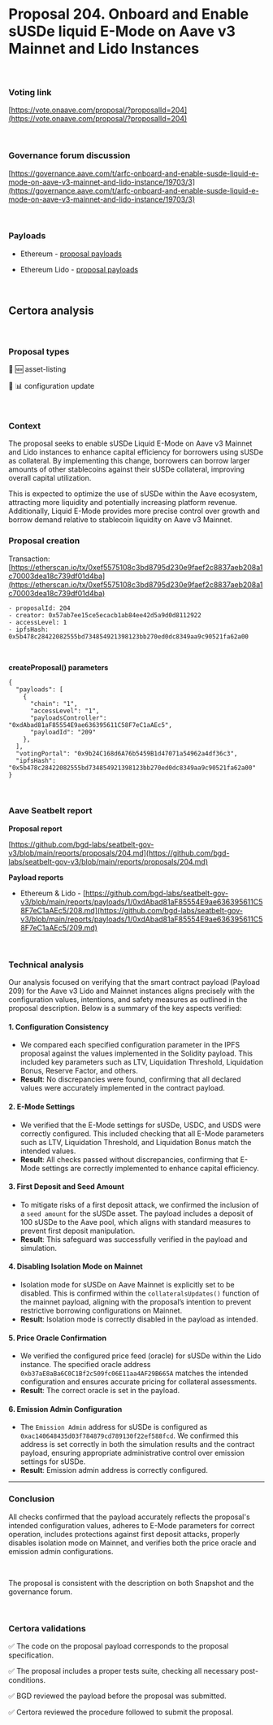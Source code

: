 # Proposal 204. Onboard and Enable sUSDe liquid E-Mode on Aave v3 Mainnet and Lido Instances


<br>

### Voting link

[https://vote.onaave.com/proposal/?proposalId=204](https://vote.onaave.com/proposal/?proposalId=204)

<br>

### Governance forum discussion

[https://governance.aave.com/t/arfc-onboard-and-enable-susde-liquid-e-mode-on-aave-v3-mainnet-and-lido-instance/19703/3](https://governance.aave.com/t/arfc-onboard-and-enable-susde-liquid-e-mode-on-aave-v3-mainnet-and-lido-instance/19703/3)

<br>

### Payloads

* Ethereum - [proposal payloads](https://etherscan.io/address/0x4C347475403fA6569421209E8Bef010180BA6C58#code)

* Ethereum Lido - [proposal payloads](https://etherscan.io/address/0x228297bb1a094362088646B45538C1fe80d94Fd3#code)

<br>

## Certora analysis

<br>

### Proposal types

:gem: :new: asset-listing

:wrench: :bar_chart: configuration update


<br>

### Context

The proposal seeks to enable sUSDe Liquid E-Mode on Aave v3 Mainnet and Lido instances to enhance capital efficiency for borrowers using sUSDe as collateral. By implementing this change, borrowers can borrow larger amounts of other stablecoins against their sUSDe collateral, improving overall capital utilization. 

This is expected to optimize the use of sUSDe within the Aave ecosystem, attracting more liquidity and potentially increasing platform revenue. Additionally, Liquid E-Mode provides more precise control over growth and borrow demand relative to stablecoin liquidity on Aave v3 Mainnet.
<br>

### Proposal creation

Transaction: [https://etherscan.io/tx/0xef5575108c3bd8795d230e9faef2c8837aeb208a1c70003dea18c739df01d4ba](https://etherscan.io/tx/0xef5575108c3bd8795d230e9faef2c8837aeb208a1c70003dea18c739df01d4ba)

```
- proposalId: 204
- creator: 0x57ab7ee15ce5ecacb1ab84ee42d5a9d0d8112922
- accessLevel: 1
- ipfsHash: 0x5b478c28422082555bd734854921398123bb270ed0dc8349aa9c90521fa62a00
```

<br>

**createProposal() parameters**

```
{
  "payloads": [ 
    { 
      "chain": "1", 
      "accessLevel": "1", 
      "payloadsController": "0xdAbad81aF85554E9ae636395611C58F7eC1aAEc5", 
      "payloadId": "209" 
    }, 
  ], 
  "votingPortal": "0x9b24C168d6A76b5459B1d47071a54962a4df36c3", 
  "ipfsHash": "0x5b478c28422082555bd734854921398123bb270ed0dc8349aa9c90521fa62a00" 
}
```

<br>

### Aave Seatbelt report

**Proposal report**

[https://github.com/bgd-labs/seatbelt-gov-v3/blob/main/reports/proposals/204.md](https://github.com/bgd-labs/seatbelt-gov-v3/blob/main/reports/proposals/204.md)

**Payload reports**

* Ethereum & Lido - [https://github.com/bgd-labs/seatbelt-gov-v3/blob/main/reports/payloads/1/0xdAbad81aF85554E9ae636395611C58F7eC1aAEc5/208.md](https://github.com/bgd-labs/seatbelt-gov-v3/blob/main/reports/payloads/1/0xdAbad81aF85554E9ae636395611C58F7eC1aAEc5/209.md)


<br>

### Technical analysis

Our analysis focused on verifying that the smart contract payload (Payload 209) for the Aave v3 Lido and Mainnet instances aligns precisely with the configuration values, intentions, and safety measures as outlined in the proposal description. Below is a summary of the key aspects verified:

#### 1. Configuration Consistency
- We compared each specified configuration parameter in the IPFS proposal against the values implemented in the Solidity payload. This included key parameters such as LTV, Liquidation Threshold, Liquidation Bonus, Reserve Factor, and others.
- **Result**: No discrepancies were found, confirming that all declared values were accurately implemented in the contract payload.

#### 2. E-Mode Settings
- We verified that the E-Mode settings for sUSDe, USDC, and USDS were correctly configured. This included checking that all E-Mode parameters such as LTV, Liquidation Threshold, and Liquidation Bonus match the intended values.
- **Result**: All checks passed without discrepancies, confirming that E-Mode settings are correctly implemented to enhance capital efficiency.

#### 3. First Deposit and Seed Amount
- To mitigate risks of a first deposit attack, we confirmed the inclusion of a `seed amount` for the sUSDe asset. The payload includes a deposit of 100 sUSDe to the Aave pool, which aligns with standard measures to prevent first deposit manipulation.
- **Result**: This safeguard was successfully verified in the payload and simulation.

#### 4. Disabling Isolation Mode on Mainnet
- Isolation mode for sUSDe on Aave Mainnet is explicitly set to be disabled. This is confirmed within the `collateralsUpdates()` function of the mainnet payload, aligning with the proposal’s intention to prevent restrictive borrowing configurations on Mainnet.
- **Result**: Isolation mode is correctly disabled in the payload as intended.

#### 5. Price Oracle Confirmation
- We verified the configured price feed (oracle) for sUSDe within the Lido instance. The specified oracle address `0xb37aE8aBa6C0C1Bf2c509fc06E11aa4AF29B665A` matches the intended configuration and ensures accurate pricing for collateral assessments.
- **Result**: The correct oracle is set in the payload.

#### 6. Emission Admin Configuration
- The `Emission Admin` address for sUSDe is configured as `0xac140648435d03f784879cd789130f22ef588fcd`. We confirmed this address is set correctly in both the simulation results and the contract payload, ensuring appropriate administrative control over emission settings for sUSDe.
- **Result**: Emission admin address is correctly configured.

---

### Conclusion
All checks confirmed that the payload accurately reflects the proposal's intended configuration values, adheres to E-Mode parameters for correct operation, includes protections against first deposit attacks, properly disables isolation mode on Mainnet, and verifies both the price oracle and emission admin configurations. 


<br>

The proposal is consistent with the description on both Snapshot and the governance forum.

<br>

### Certora validations

:white_check_mark: The code on the proposal payload corresponds to the proposal specification.

:white_check_mark: The proposal includes a proper tests suite, checking all necessary post-conditions.

:white_check_mark: BGD reviewed the payload before the proposal was submitted.

:white_check_mark: Certora reviewed the procedure followed to submit the proposal.

